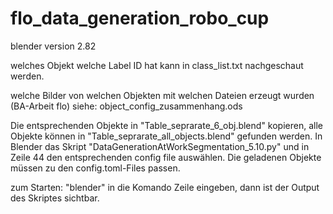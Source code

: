 # flo_data_generation_robo_cup

blender version 2.82

welches Objekt welche Label ID hat kann in 
class_list.txt nachgeschaut werden.

welche Bilder von welchen Objekten mit welchen Dateien erzeugt wurden (BA-Arbeit flo)
siehe: object_config_zusammenhang.ods

Die entsprechenden Objekte in "Table_seprarate_6_obj.blend" kopieren, alle Objekte können in "Table_seprarate_all_objects.blend"
gefunden werden. 
In Blender das Skript "DataGenerationAtWorkSegmentation_5.10.py" und in Zeile 44 den entsprechenden config file auswählen.
Die geladenen Objekte müssen zu den config.toml-Files passen.


zum Starten: 
"blender" in die Komando Zeile eingeben, dann ist der Output des Skriptes sichtbar.


